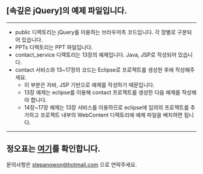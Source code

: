 ## [속깊은 jQuery]의 예제 파일입니다.
----------------------------------------
* public 디렉토리는 jQuery를 이용하는 브라우저측 코드입니다. 각 장별로 구분되어 있습니다.
* PPTs 디렉토리는 PPT 파일입니다.
* contact_service 디렉토리는 13장의 예제입니다. Java, JSP로 작성되어 있습니다.
* contact 서비스와 13~17장의 코드는 Eclipse로 프로젝트를 생성한 후에 작성해주세요.
  * 이 부분은 자바, JSP 기반으로 예제를 작성하기 때문입니다.
  * 13장 예제는 eclipse를 이용해 contact 프로젝트를 생성한 다음 예제를 작성해야 합니다.
  * 14장~17장 예제는 13장 서비스를 이용하므로 eclipse에 임의의 프로젝트를 추가하고 프로젝트 내부의 WebContent 디렉토리에 예제 파일을 배치하면 됩니다. 
  
--------------------------------------
## 정오표는 [여기](정오표.txt)를 확인합니다.
문의사항은 <stepanowon@hotmail.com> 으로 연락주세요.
